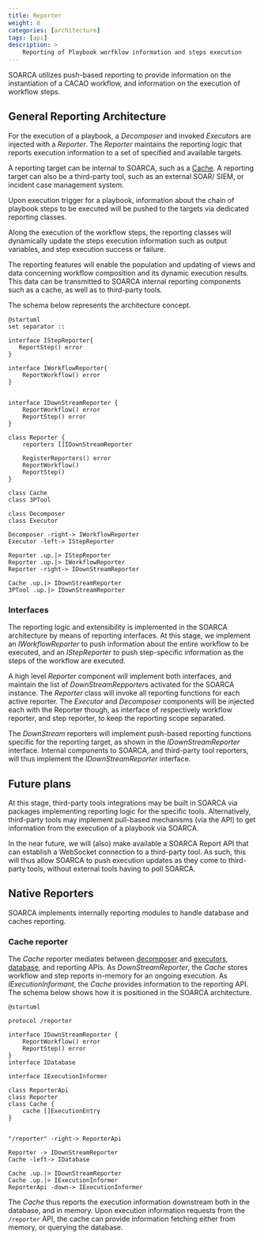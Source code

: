 ```yaml
---
title: Reporter
weight: 8
categories: [architecture]
tags: [api]
description: >
    Reporting of Playbook worfklow information and steps execution
---
```


SOARCA utilizes push-based reporting to provide information on the instantiation of a CACAO workflow, and information on the execution of workflow steps.


## General Reporting Architecture

For the execution of a playbook, a *Decomposer* and invoked *Executor*s are injected with a *Reporter*. The *Reporter* maintains the reporting logic that reports execution information to a set of specified and available targets.

A reporting target can be internal to SOARCA, such as a [Cache](#cache-reporter). A reporting target can also be a third-party tool, such as an external SOAR/ SIEM, or incident case management system.

Upon execution trigger for a playbook, information about the chain of playbook steps to be executed will be pushed to the targets via dedicated reporting classes.

Along the execution of the workflow steps, the reporting classes will dynamically update the steps execution information such as output variables, and step execution success or failure.

The reporting features will enable the population and updating of views and data concerning workflow composition and its dynamic execution results. This data can be transmitted to SOARCA internal reporting components such as a cache, as well as to third-party tools.

The schema below represents the architecture concept.


```plantuml
@startuml
set separator ::

interface IStepReporter{
   ReportStep() error
}

interface IWorkflowReporter{
    ReportWorkflow() error
}


interface IDownStreamReporter {
    ReportWorkflow() error
	ReportStep() error
}

class Reporter {
    reporters []IDownStreamReporter

    RegisterReporters() error
    ReportWorkflow()
    ReportStep()
}

class Cache
class 3PTool

class Decomposer
class Executor

Decomposer -right-> IWorkflowReporter
Executor -left-> IStepReporter

Reporter .up.|> IStepReporter
Reporter .up.|> IWorkflowReporter
Reporter -right-> IDownStreamReporter

Cache .up.|> IDownStreamReporter
3PTool .up.|> IDownStreamReporter

```

### Interfaces

The reporting logic and extensibility is implemented in the SOARCA architecture by means of reporting interfaces. At this stage, we implement an *IWorkflowReporter* to push information about the entire workflow to be executed, and an *IStepReporter* to push step-specific information as the steps of the workflow are executed.

A high level *Reporter* component will implement both interfaces, and maintain the list of *DownStreamRepporter*s activated for the SOARCA instance. The *Reporter* class will invoke all reporting functions for each active reporter. The *Executor* and *Decomposer* components will be injected each with the Reporter though, as interface of respectively workflow reporter, and step reporter, to keep the reporting scope separated.

The *DownStream* reporters will implement push-based reporting functions specific for the reporting target, as shown in the *IDownStreamReporter* interface. Internal components to SOARCA, and third-party tool reporters, will thus implement the *IDownStreamReporter* interface.

## Future plans

At this stage, third-party tools integrations may be built in SOARCA via packages implementing reporting logic for the specific tools. Alternatively, third-party tools may implement pull-based mechanisms (via the API) to get information from the execution of a playbook via SOARCA.

In the near future, we will (also) make available a SOARCA Report API that can establish a WebSocket connection to a third-party tool. As such, this will thus allow SOARCA to push execution updates as they come to third-party tools, without external tools having to poll SOARCA.

## Native Reporters

SOARCA implements internally reporting modules to handle database and caches reporting.

### Cache reporter

The *Cache* reporter mediates between [decomposer](https://cossas.github.io/SOARCA/docs/core-components/decomposer/) and [executors](https://cossas.github.io/SOARCA/docs/core-components/executor/), [database](https://cossas.github.io/SOARCA/docs/core-components/database/), and reporting APIs. As *DownStreamReporter*, the *Cache* stores workflow and step reports in-memory for an ongoing execution. As *IExecutionInformant*, the *Cache* provides information to the reporting API. The schema below shows how it is positioned in the SOARCA architecture.

```plantuml
@startuml

protocol /reporter

interface IDownStreamReporter {
    ReportWorkflow() error
	ReportStep() error
}
interface IDatabase

interface IExecutionInformer

class ReporterApi
class Reporter
class Cache {
    cache []ExecutionEntry
}


"/reporter" -right-> ReporterApi

Reporter -> IDownStreamReporter
Cache -left-> IDatabase

Cache .up.|> IDownStreamReporter
Cache .up.|> IExecutionInformer
ReporterApi -down-> IExecutionInformer

```

The *Cache* thus reports the execution information downstream both in the database, and in memory. Upon execution information requests from the `/reporter` API, the cache can provide information fetching either from memory, or querying the database.